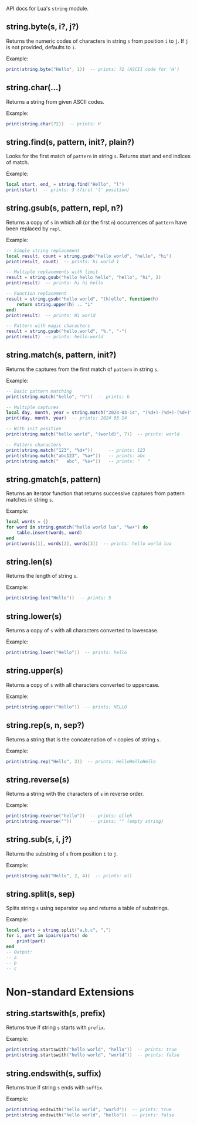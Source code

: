 API docs for Lua's `string` module.

## string.byte(s, i?, j?)
Returns the numeric codes of characters in string `s` from position `i` to `j`. If `j` is not provided, defaults to `i`.

Example:
```lua
print(string.byte("Hello", 1))  -- prints: 72 (ASCII code for 'H')
```

## string.char(...)
Returns a string from given ASCII codes.

Example:
```lua
print(string.char(72))  -- prints: H
```

## string.find(s, pattern, init?, plain?)
Looks for the first match of `pattern` in string `s`. Returns start and end indices of match.

Example:
```lua
local start, end_ = string.find("Hello", "l")
print(start)  -- prints: 3 (first 'l' position)
```

## string.gsub(s, pattern, repl, n?)
Returns a copy of `s` in which all (or the first `n`) occurrences of `pattern` have been replaced by `repl`.

Example:
```lua
-- Simple string replacement
local result, count = string.gsub("hello world", "hello", "hi")
print(result, count)  -- prints: hi world 1

-- Multiple replacements with limit
result = string.gsub("hello hello hello", "hello", "hi", 2)
print(result)  -- prints: hi hi hello

-- Function replacement
result = string.gsub("hello world", "(h)ello", function(h)
    return string.upper(h) .. "i"
end)
print(result)  -- prints: Hi world

-- Pattern with magic characters
result = string.gsub("hello.world", "%.", "-")
print(result)  -- prints: hello-world
```

## string.match(s, pattern, init?)
Returns the captures from the first match of `pattern` in string `s`.

Example:
```lua
-- Basic pattern matching
print(string.match("hello", "h"))  -- prints: h

-- Multiple captures
local day, month, year = string.match("2024-03-14", "(%d+)-(%d+)-(%d+)")
print(day, month, year)  -- prints: 2024 03 14

-- With init position
print(string.match("hello world", "(world)", 7))  -- prints: world

-- Pattern characters
print(string.match("123", "%d+"))      -- prints: 123
print(string.match("abc123", "%a+"))   -- prints: abc
print(string.match("   abc", "%s+"))   -- prints: "   "
```

## string.gmatch(s, pattern)
Returns an iterator function that returns successive captures from pattern matches in string `s`.

Example:
```lua
local words = {}
for word in string.gmatch("hello world lua", "%w+") do
    table.insert(words, word)
end
print(words[1], words[2], words[3])  -- prints: hello world lua
```

## string.len(s)
Returns the length of string `s`.

Example:
```lua
print(string.len("Hello"))  -- prints: 5
```

## string.lower(s)
Returns a copy of `s` with all characters converted to lowercase.

Example:
```lua
print(string.lower("Hello"))  -- prints: hello
```

## string.upper(s)
Returns a copy of `s` with all characters converted to uppercase.

Example:
```lua
print(string.upper("Hello"))  -- prints: HELLO
```

## string.rep(s, n, sep?)
Returns a string that is the concatenation of `n` copies of string `s`.

Example:
```lua
print(string.rep("Hello", 3))  -- prints: HelloHelloHello
```

## string.reverse(s)
Returns a string with the characters of `s` in reverse order.

Example:
```lua
print(string.reverse("hello"))  -- prints: olleh
print(string.reverse(""))       -- prints: "" (empty string)
```

## string.sub(s, i, j?)
Returns the substring of `s` from position `i` to `j`.

Example:
```lua
print(string.sub("Hello", 2, 4))  -- prints: ell
```

## string.split(s, sep)
Splits string `s` using separator `sep` and returns a table of substrings.

Example:
```lua
local parts = string.split("a,b,c", ",")
for i, part in ipairs(parts) do
    print(part)
end
-- Output:
-- a
-- b
-- c
```

# Non-standard Extensions
## string.startswith(s, prefix)
Returns true if string `s` starts with `prefix`.

Example:
```lua
print(string.startswith("hello world", "hello"))  -- prints: true
print(string.startswith("hello world", "world"))  -- prints: false
```

## string.endswith(s, suffix)
Returns true if string `s` ends with `suffix`.

Example:
```lua
print(string.endswith("hello world", "world"))  -- prints: true
print(string.endswith("hello world", "hello"))  -- prints: false
```